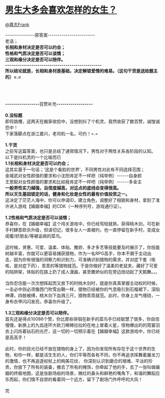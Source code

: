 
#  [男生大多会喜欢怎样的女生？](https://zhihu.com/questions/29830578)



[@尊志Frank](https://zhihu.com/people/d457e3a64aaf809eec2f7f9d65aaa208)

---------------原答案------------------------<br>老话；<br><b>长相和身材决定是否可以约会；</b><br><b>性格和气质决定是否可以谈情；</b><br><b>三观和缘分决定是否可以陪伴。</b><br><b>------------------------------------------------</b><br><b>所以结论就是，长相和身材是基础，决定解锁爱情的难易。（这句干货是送给题主的）=.=</b><br><br><br><br><br><b>-----------------</b>百赞补充<b>------------------</b><br><br><b>0.没标题</b><br>即将跳槽，这两天在搬家收拾中，没想到抖了个机灵，竟然收获了数百赞，诚惶诚恐中！<br>下家落脚点在浙江嘉兴，老司机一名，可约！=.=<br><br><b>1.干货</b><br>之前写这篇答案，也只是总结了通常情况下，男性对于两性关系各阶段的认知。<br>以下是抖机灵的一个比喻而已<br><b>1.1长相和身材决定是否可以约会；</b><br>这其实基于一句话；‘这是个看脸的世界’，不同男性对此有不同选择范围；<br>金城武对女性颜值的要求和小沈阳肯定不一样把（纯举例）------自身颜<br>王思聪对女性颜值的要求和比如我肯定不一样吧（纯举例）------多金主<br><b>一般男性实力越强，自信度越高，对这点的底线会变得很高。</b><br><b>所以天生基因锁定的话，健身和化妆是女性的最有价值投资之一。</b><br>这决定了茫茫人海中，你可以申请ID，建立角色，调整好了相貌和身材，拿到了准许进入游戏【婚姻幸福】的CDK（一种序列号，游戏通行证）。<br><br><b>1.2</b><b>性格和气质决定是否可以谈情；</b><br>恭喜你，在【婚姻幸福】这个闯关游戏中，你已经驾轻就熟，获得桃木剑，可在新手村肆意砍杀升级，但请切记，很多女人一直被约，也一直停留在新手村，变成女闺蜜/好朋友/等被诟病的菜鸟。<br><br>这时候，贤惠、可爱、温柔、体贴、撒娇、多才多艺等技能要及时展示了，你技能树越丰富，你就可以更容易捕获猎物，作为一名RPG高手，你本不屑于主动出击，因为你有很强的洞察力和识别力，可准确识别猎物的需求，并对症下套（咳咳，是对症下药），乖乖的等猎物就范。于是你做好了温柔的老鼠夹，藏好了可爱的陷阱架，体贴的在路上扔了成人漫画，甚至撒娇似的在旁边扭动起了天鹅舞。。。<br><br>当你忍住能一次次想挥起而又放下的时桃木剑时，就是你真真掌握主动权的时候，一击必中则必须像西门吹雪出鞘一样，猎物已经被你的气息吸引到石榴裙下，深陷神谭，四肢被缚，桃木剑下血溅三尺，猎物乖乖就范。此时，你身上龙气缠绕，一身布衣甲闪闪发亮，恭喜你升级了。<br><br><b>1.3三观和缘分决定是否可以陪伴。</b><br>首先还是得点10086个赞，你比那些徘徊在新手的菜鸟手已经聪慧了很多，你自信慢慢，新换上的九齿连环大砍刀稀稀拉拉的在地上冒着火星，怪物爆出的的霓裳羽衣上闪烁着钻石的光芒，这一切的一切预示着在【婚姻幸福】这款游戏中，你已经是高高手！<br><br>此时，你的目光已经不放在猎物的身上了，因为你发现所有存在于这个世界的生物，和你一样，都是活生生的人，你们平等而各有不同，你不再追求挥舞着屠龙刀的激情，也不再追逐权杖上的绚美花纹， 你深刻认识到磨合的艰难、平淡的珍贵，你放下了所有的装备，撤去了所有的掩饰，你牵起了他的手，去了一张叫做婚姻的终极地图，这是张剧场般的场景，微红的鼻头和鲜艳的嘴角下，和谐的舞蹈应乐而起，你们情不自禁的看着同一个远方，留下了剧场门外呼呼的大风！<br><br>完